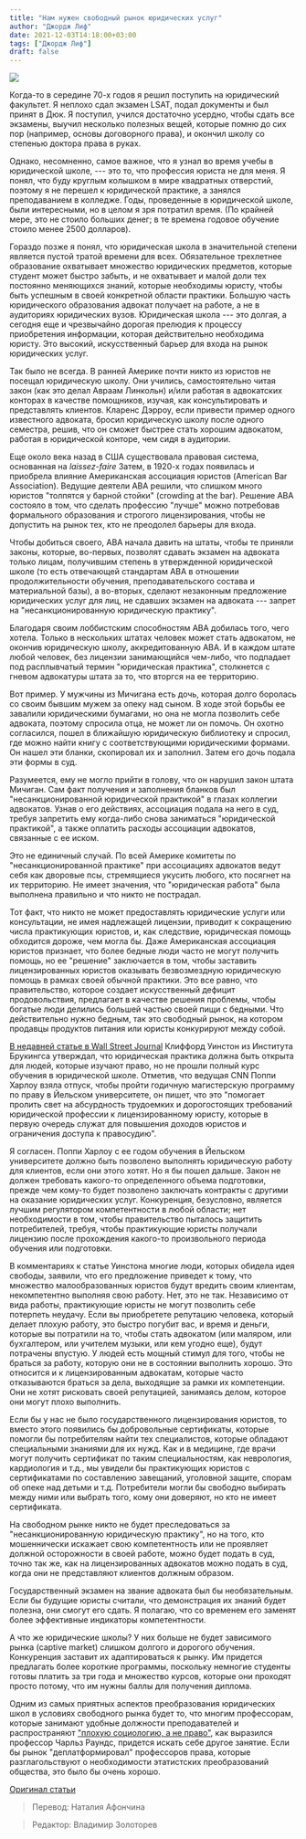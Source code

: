 ```yaml
---
title: "Нам нужен свободный рынок юридических услуг"
author: "Джордж Лиф"
date: 2021-12-03T14:18:00+03:00
tags: ["Джордж Лиф"]
draft: false
---
```

![](https://www.aier.org/wp-content/uploads/2021/10/visionary-800x508.jpg)

Когда-то в середине 70-х годов я решил поступить на юридический факультет. Я неплохо сдал экзамен LSAT, подал документы и был принят в Дюк. Я поступил, учился достаточно усердно, чтобы сдать все экзамены, выучил несколько полезных вещей, которые помню до сих пор (например, основы договорного права), и окончил школу со степенью доктора права в руках.

Однако, несомненно, самое важное, что я узнал во время учебы в юридической школе, --- это то, что профессия юриста не для меня. Я понял, что буду круглым колышком в мире квадратных отверстий, поэтому я не перешел к юридической практике, а занялся преподаванием в колледже. Годы, проведенные в юридической школе, были интересными, но в целом я зря потратил время. (По крайней мере, это не стоило больших денег; в те времена годовое обучение стоило менее 2500 долларов).

Гораздо позже я понял, что юридическая школа в значительной степени является пустой тратой времени для всех. Обязательное трехлетнее образование охватывает множество юридических предметов, которые студент может быстро забыть, и не охватывает и малой доли тех постоянно меняющихся знаний, которые необходимы юристу, чтобы быть успешным в своей конкретной области практики. Большую часть юридического образования адвокат получает на работе, а не в аудиториях юридических вузов. Юридическая школа --- это долгая, а сегодня еще и чрезвычайно дорогая прелюдия к процессу приобретения информации, которая действительно необходима юристу. Это высокий, искусственный барьер для входа на рынок юридических услуг.

Так было не всегда. В ранней Америке почти никто из юристов не посещал юридическую школу. Они учились, самостоятельно читая закон (как это делал Авраам Линкольн) и/или работая в адвокатских конторах в качестве помощников, изучая, как консультировать и представлять клиентов. Кларенс Дэрроу, если привести пример одного известного адвоката, бросил юридическую школу после одного семестра, решив, что он сможет быстрее стать хорошим адвокатом, работая в юридической конторе, чем сидя в аудитории.

Еще около века назад в США существовала правовая система, основанная на _laissez-faire_ Затем, в 1920-х годах появилась и приобрела влияние Американская ассоциация юристов (American Bar Association). Ведущие деятели ABA решили, что слишком много юристов "толпятся у барной стойки" (crowding at the bar). Решение ABA состояло в том, что сделать профессию "лучше" можно потребовав формального образования и строгого лицензирования, чтобы не допустить на рынок тех, кто не преодолел барьеры для входа.

Чтобы добиться своего, ABA начала давить на штаты, чтобы те приняли законы, которые, во-первых, позволят сдавать экзамен на адвоката только лицам, получившим степень в утвержденной юридической школе (то есть отвечающей стандартам ABA в отношении продолжительности обучения, преподавательского состава и материальной базы), а во-вторых, сделают незаконным предложение юридических услуг для лиц, не сдавших экзамен на адвоката --- запрет на "несанкционированную юридическую практику".

Благодаря своим лоббистским способностям ABA добилась того, чего хотела. Только в нескольких штатах человек может стать адвокатом, не окончив юридическую школу, аккредитованную ABA. И в каждом штате любой человек, без лицензии занимающийся чем-либо, что подпадает под расплывчатый термин "юридическая практика", столкнется с гневом адвокатуры штата за то, что вторгся на ее территорию.

Вот пример. У мужчины из Мичигана есть дочь, которая долго боролась со своим бывшим мужем за опеку над сыном. В ходе этой борьбы ее завалили юридическими бумагами, но она не могла позволить себе адвоката, поэтому спросила отца, не может ли он помочь. Он охотно согласился, пошел в ближайшую юридическую библиотеку и спросил, где можно найти книгу с соответствующими юридическими формами. Он нашел эти бланки, скопировал их и заполнил. Затем его дочь подала эти формы в суд.

Разумеется, ему не могло прийти в голову, что он нарушил закон штата Мичиган. Сам факт получения и заполнения бланков был "несанкционированной юридической практикой" в глазах коллегии адвокатов. Узнав о его действиях, ассоциация подала на него в суд, требуя запретить ему когда-либо снова заниматься "юридической практикой", а также оплатить расходы ассоциации адвокатов, связанные с ее иском.

Это не единичный случай. По всей Америке комитеты по "несанкционированной практике" при ассоциациях адвокатов ведут себя как дворовые псы, стремящиеся укусить любого, кто посягнет на их территорию. Не имеет значения, что "юридическая работа" была выполнена правильно и что никто не пострадал.

Тот факт, что никто не может предоставлять юридические услуги или консультации, не имея надлежащей лицензии, приводит к сокращению числа практикующих юристов, и, как следствие, юридическая помощь обходится дороже, чем могла бы. Даже Американская ассоциация юристов признает, что более бедные люди часто не могут получить помощь, но ее "решение" заключается в том, чтобы заставить лицензированных юристов оказывать безвозмездную юридическую помощь в рамках своей обычной практики. Это все равно, что правительство, которое создает искусственный дефицит продовольствия, предлагает в качестве решения проблемы, чтобы богатые люди делились большей частью своей пищи с бедными. Что действительно нужно бедным, так это свободный рынок, на котором продавцы продуктов питания или юристы конкурируют между собой.

[В недавней статье в Wall Street Journal](https://www.wsj.com/articles/law-school-american-bar-association-aba-anticompetitive-access-low-moderate-income-11631720838) Клиффорд Уинстон из Института Брукингса утверждал, что юридическая практика должна быть открыта для людей, которые изучают право, но не прошли полный курс обучения в юридической школе. Отметив, что ведущая CNN Поппи Харлоу взяла отпуск, чтобы пройти годичную магистерскую программу по праву в Йельском университете, он пишет, что это "помогает пролить свет на абсурдность трудоемких и дорогостоящих требований юридической профессии к лицензированному юристу, которые в первую очередь служат для повышения доходов юристов и ограничения доступа к правосудию".

Я согласен. Поппи Харлоу с ее годом обучения в Йельском университете должно быть позволено выполнять юридическую работу для клиентов, если они этого хотят. Но я бы пошел дальше. Закон не должен требовать какого-то определенного объема подготовки, прежде чем кому-то будет позволено заключать контракты с другими на оказание юридических услуг. Конкуренция, безусловно, является лучшим регулятором компетентности в любой области; нет необходимости в том, чтобы правительство пыталось защитить потребителей, требуя, чтобы практикующие юристы получали лицензию после прохождения какого-то произвольного периода обучения или подготовки.

В комментариях к статье Уинстона многие люди, которых обидела идея свободы, заявили, что его предложение приведет к тому, что множество малообразованных юристов будут вредить своим клиентам, некомпетентно выполняя свою работу. Нет, это не так. Независимо от вида работы, практикующие юристы не могут позволить себе потерпеть неудачу. Если вы приобретете репутацию человека, который делает плохую работу, это быстро погубит вас, и время и деньги, которые вы потратили на то, чтобы стать адвокатом (или маляром, или бухгалтером, или учителем музыки, или кем угодно еще), будут потрачены впустую. У людей есть мощный стимул для того, чтобы не браться за работу, которую они не в состоянии выполнить хорошо. Это относится и к лицензированным адвокатам, которые часто отказываются браться за дела, выходящие за рамки их компетенции. Они не хотят рисковать своей репутацией, занимаясь делом, которое они могут плохо выполнить.

Если бы у нас не было государственного лицензирования юристов, то вместо этого появились бы добровольные сертификаты, которые помогли бы потребителям найти тех специалистов, которые обладают специальными знаниями для их нужд. Как и в медицине, где врачи могут получить сертификат по таким специальностям, как неврология, кардиология и т.д., мы увидели бы практикующих юристов с сертификатами по составлению завещаний, уголовной защите, спорам об опеке над детьми и т.д. Потребители могли бы свободно выбирать между ними или выбрать того, кому они доверяют, но кто не имеет сертификата.

На свободном рынке никто не будет преследоваться за "несанкционированную юридическую практику", но на того, кто мошеннически искажает свою компетентность или не проявляет должной осторожности в своей работе, можно будет подать в суд, точно так же, как на лицензированных адвокатов можно подать в суд, когда они не представляют клиентов должным образом.

Государственный экзамен на звание адвоката был бы необязательным. Если бы будущие юристы считали, что демонстрация их знаний будет полезна, они смогут его сдать. Я полагаю, что со временем его заменят более эффективные индикаторы компетентности.

А что же юридические школы? У них больше не будет зависимого рынка (captive market) слишком долгого и дорогого обучения. Конкуренция заставит их адаптироваться к рынку. Им придется предлагать более короткие программы, поскольку немногие студенты готовы платить за три года и множество курсов, которые они проходят просто потому, что им нужны баллы для получения диплома.

Одним из самых приятных аспектов преобразования юридических школ в условиях свободного рынка будет то, что многим профессорам, которые занимают удобные должности преподавателей и распространяют ["плохую социологию, а не право",](https://www.jamesgmartin.center/2010/01/bad-sociology-not-law/) как выразился профессор Чарльз Раундс, придется искать себе другое занятие. Если бы рынок "деплатформировал" профессоров права, которые разглагольствуют о необходимости этатистских преобразований общества, это было бы очень хорошо.

[Оригинал статьи](https://www.aier.org/article/we-need-a-free-market-in-legal-services/)

> Перевод: Наталия Афончина

> Редактор: Владимир Золоторев
